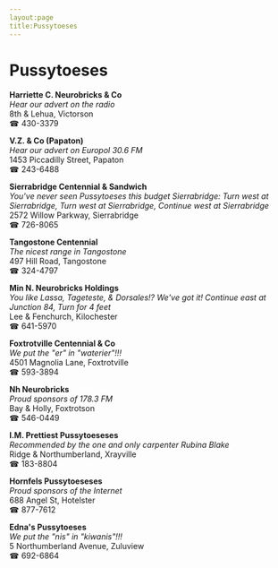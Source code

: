 ```yaml
---
layout:page
title:Pussytoeses
---
```

# Pussytoeses

**Harriette C. Neurobricks & Co**  
_Hear our advert on the radio_  
8th & Lehua, Victorson  
☎ 430-3379



**V.Z. & Co (Papaton)**  
_Hear our advert on Europol 30.6 FM_  
1453 Piccadilly Street, Papaton  
☎ 243-6488



**Sierrabridge Centennial & Sandwich**  
_You've never seen Pussytoeses this budget 
Sierrabridge: Turn west at Sierrabridge, Turn west at Sierrabridge, Continue west at Sierrabridge_  
2572 Willow Parkway, Sierrabridge  
☎ 726-8065



**Tangostone Centennial**  
_The nicest range in Tangostone_  
497 Hill Road, Tangostone  
☎ 324-4797



**Min N. Neurobricks Holdings**  
_You like Lassa, Tageteste, & Dorsales!? We've got it! 
Continue east at Junction 84, Turn for 4 feet_  
Lee & Fenchurch, Kilochester  
☎ 641-5970



**Foxtrotville Centennial & Co**  
_We put the "er" in "waterier"!!!_  
4501 Magnolia Lane, Foxtrotville  
☎ 593-3894



**Nh Neurobricks**  
_Proud sponsors of 178.3 FM_  
Bay & Holly, Foxtrotson  
☎ 546-0449



**I.M. Prettiest Pussytoeseses**  
_Recommended by the one and only carpenter Rubina Blake_  
Ridge & Northumberland, Xrayville  
☎ 183-8804



**Hornfels Pussytoeseses**  
_Proud sponsors of the Internet_  
688 Angel St, Hotelster  
☎ 877-7612



**Edna's Pussytoeses**  
_We put the "nis" in "kiwanis"!!!_  
5 Northumberland Avenue, Zuluview  
☎ 692-6864



